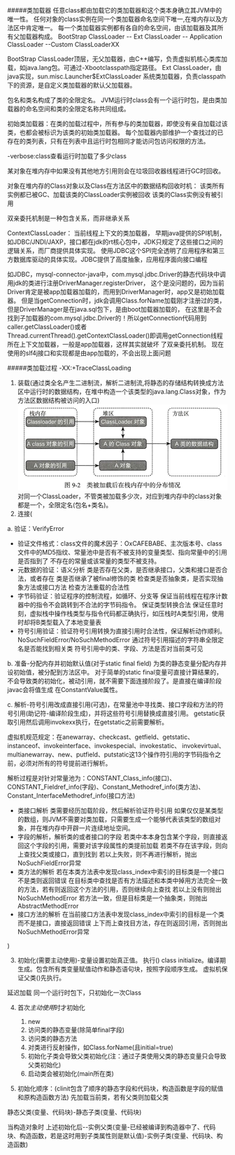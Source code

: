 #####类加载器
任意class都由加载它的类加载器和这个类本身确立其JVM中的唯一性。
任何对象的class实例在同一个类加载器命名空间下唯一,在堆内存以及方法区中肯定唯一。
每一个类加载器实例都有各自的命名空间，由该加载器及其所有父加载器构成。
BootStrap ClassLoader -- Ext ClassLoader -- Application ClassLoader
                                                                    --Custom ClassLoaderXX
                                                                    
BootStrap ClassLoader顶层，无父加载器，由C++编写，负责虚拟机核心类库加载，如java.lang包。可通过-Xbootclasspath指定路径。
Ext ClassLoader，由java实现，sun.misc.Launcher$ExtClassLoader
系统类加载器，负责classpath下的资源，是自定义类加载器的默认父加载器。

包名和类名构成了类的全限定名。
JVM运行时class会有一个运行时包，是由类加载器的命名空间和类的全限定名称共同组成。

初始类加载器：在类的加载过程中，所有参与的类加载器，即使没有亲自加载过该类，也都会被标识为该类的初始类加载器。
每个加载器内部维护一个查找过的已存在的类列表，只有在列表中且运行时包相同才能访问包访问权限的方法。

-verbose:class查看运行时加载了多少class

某对象在堆内存中如果没有其他地方引用则会在垃圾回收器线程进行GC时回收。

对象在堆内存的Class对象以及Class在方法区中的数据结构回收时机：
该类所有实例都已被GC、加载该类的ClassLoader实例被回收
该类的Class实例没有被引用

双亲委托机制是一种包含关系，而非继承关系

ContextClassLoader：
当前线程上下文的类加载器，
早期java提供的SPI机制，如JDBC/JNDI/JAXP，接口都在jdk的rt核心包中，JDK只规定了这些接口之间的逻辑关系，而厂商提供具体实现。
使用JDBC这个SPI完全透明了应用程序和第三方数据库驱动的具体实现。JDBC提供了高度抽象，应用程序面向接口编程

如JDBC，mysql-connector-java中，com.mysql.jdbc.Driver的静态代码块中调用jdk的类进行注册DriverManager.registerDriver，
这个是没问题的，因为当前Driver肯定是被app加载器加载的，而用到DriverManager时，app又是初始加载器。
但是当getConnection时，jdk会调用Class.forName加载刚才注册过的类，但是DriverManager是在java.sql包下，是由boot加载器加载的，
在这里是不会找到子加载器的com.mysql.jdbc.Driver的！所以getConnection代码用到caller.getClassLoader()或者
Thread.currentThread().getContextClassLoader()即调用getConnection线程所在上下文加载器，一般是app加载器，这样其实就破坏
了双亲委托机制。
现在使用的slf4j接口和实现都是由app加载的，不会出现上面问题

#####类加载过程
-XX:+TraceClassLoading

1. 装载(通过类全名产生二进制流，解析二进制流,将静态的存储结构转换成方法区中运行时的数据结构，在堆中构造一个该类型的java.lang.Class对象，作为
方法区数据结构被访问的入口)
![avatar](../pic/loadclass_memorystructure.png)
对同一个ClassLoader，不管类被加载多少次，对应到堆内存中的class对象都是一个，全限定名(包名+类名)。
2. 连接(

a. 验证：VerifyError
+ 验证文件格式：class文件的魔术因子：OxCAFEBABE、主次版本号、class文件中的MD5指纹、常量池中是否有不被支持的变量类型、指向常量中的引用是否指到了
不存在的常量或该常量的类型不被支持。
+ 元数据的验证：语义分析
类是否存在父类，是否继承接口，父类和接口是否合法，或者存在
类是否继承了被final修饰的类
检查类是否抽象类，是否实现抽象方法或接口方法
检查方法重载的合法性
+ 字节码验证：验证程序的控制流程，如循环、分支等
保证当前线程在程序计数器中的指令不会跳转到不合法的字节码指令。
保证类型转换合法
保证任意时刻，虚拟栈中操作栈类型与指令代码都正确执行，如压栈时A类型引用，使用时却将B类型载入了本地变量表
+ 符号引用验证：验证符号引用转换为直接引用时合法性，保证解析动作顺利。NoSuchFieldError/NoSuchMethodError
通过符号引用描述的字符串全限定名是否能找到相关类
符号引用中的类、字段、方法是否对当前类可见

b. 准备-分配内存并初始默认值(对于static final field)
为类的静态变量分配内存并设初始值，被分配到方法区中。
对于简单的static final变量可直接计算结果的，不会导致类的初始化，被动引用，就不需要下面连接阶段了。是直接在编译阶段javac会将值生成
在ConstantValue属性。

c. 解析-符号引用改成直接引用(可选)，在常量池中寻找类、接口字段和方法的符号引用(助记符-编译阶段生成)，并将这些符号引用替换成直接引用。
getstatic获取引用然后调用invokexx执行，在getstatic之前需要解析。

虚拟机规范规定：在anewarray、checkcast、getfield、getstatic、instanceof、invokeinterface、invokespecial、invokestatic、
invokevirtual、multianewarray、new、putfield、putstatic这13个操作符引用的字节码指令之前，必须对所有的符号提前进行解析。

解析过程是对针对常量池为：CONSTANT_Class_info(接口)、CONSTANT_Fieldref_info(字段)、Constant_Methodref_info(类方法)、
Constant_InterfaceMethodref_info(接口方法)

+ 类接口解析
类需要经历加载阶段，然后解析验证符号引用
如果仅仅是某类型的数组，则JVM不需要对类加载，只需要生成一个能够代表该类型的数组对象，并在堆内存中开辟一片连续地址空间。
+ 字段的解析，解析类的或者接口的字段
若类中本本身包含某个字段，则直接返回这个字段的引用，需要对该字段属性的类提前加载
若类不存在该字段，则向上查找父类或接口，直到找到
若以上失败，则不再进行解析，抛出NoSuchFieldError异常
+ 类方法的解析
若在本类方法表中发现class_index中索引的目标类是一个接口不是类则返回错误
在目标类中查找是否有方法描述和本类中掉用方法完全一致的方法，若有则返回这个方法的引用，否则继续向上查找
若以上没有则抛出NoSuchMethodError
若方法一致，但是目标类是一个抽象类，则抛出AbstractMethodError
+ 接口方法的解析
在当前接口方法表中发现class_index中索引的目标是一个类而不是接口，直接返回错误
上下而上查找目方法，存在则返回引用，否则抛出NoSuchMethodError异常

)

3. 初始化(需要主动使用)-变量设置初始真正值。
执行<clinit>() class initialize。编译期生成。包含所有类变量赋值动作和静态语句块，按照字段顺序生成。
虚拟机保证父类<clinit>()先执行。

延迟加载
同一个运行时包下，只初始化一次Class

4. 首次*主动使用*时才初始化
   1. new
   2. 访问类的静态变量(除简单final字段)
   3. 访问类的静态方法
   4. 对类进行反射操作，如Class.forName(且initial=true)
   5. 初始化子类会导致父类初始化(注：通过子类使用父类的静态变量只会导致父类初始化)
   6. 启动类会被初始化(main所在类)

5. 初始化顺序：(clinit包含了顺序的静态字段和代码块，构造函数是字段的赋值和原构造函数方法)
先加载当前类，若有父类则加载父类

静态父类(变量、代码块)-静态子类(变量、代码块)

当构造对象时
上述初始化后--实例父类(变量-已经被编译到构造器中了、代码块、构造函数，若是这时用到子类属性则是默认值)-实例子类(变量、代码块、构造函数)